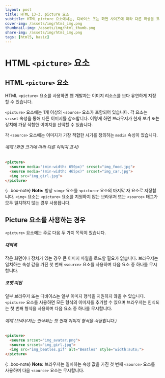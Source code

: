 ```yaml
---
layout: post
title: HTML 13-3. picture 요소
subtitle: HTML picture 요소에서는, 디바이스 또는 화면 사이즈에 따라 다른 화상을 표시할 수 있습니다.
cover-img: /assets/img/html_img.png
thumbnail-img: /assets/img/html_thumb.png
share-img: /assets/img/html_img.png
tags: [html5, basic]
---
```

  
# HTML ```<picture>``` 요소
  
## HTML ```<picture>``` 요소
  
HTML ```<picture>``` 요소를 사용하면 웹 개발자는 이미지 리소스를 보다 유연하게 지정할 수 있습니다.

```<picture>``` 요소에는 1개 이상의 ```<source>``` 요소가 포함되어 있습니다. 각 요소는 ```srcset``` 속성을 통해 다른 이미지를 참조합니다. 이렇게 하면 브라우저가 현재 보기 또는 장치에 가장 적합한 이미지를 선택할 수 있습니다.

각 ```<source>``` 요소에는 이미지가 가장 적합한 시기를 정의하는 ```media``` 속성이 있습니다.
  
###### 예제 (화면 크기에 따라 다른 이미지 표시)
  
```html
<picture>
  <source media="(min-width: 650px)" srcset="img_food.jpg">
  <source media="(min-width: 465px)" srcset="img_car.jpg">
  <img src="img_girl.jpg">
</picture>
```

{: .box-note}
**Note:** 항상 ```<img>``` 요소를 ```<picture>``` 요소의 마지막 자 요소로 지정합니다. ```<img>``` 요소는 ```<picture>``` 요소를 지원하지 않는 브라우저 또는 ```<source>``` 태그가 모두 일치하지 않는 경우 사용됩니다.

## Picture 요소를 사용하는 경우

```<picture>``` 요소에는 주로 다음 두 가지 목적이 있습니다.
  
##### 대역폭

작은 화면이나 장치가 있는 경우 큰 이미지 파일을 로드할 필요가 없습니다. 브라우저는 일치하는 속성 값을 가진 첫 번째 ```<source>``` 요소를 사용하며 다음 요소 중 하나를 무시합니다.

##### 포맷 지원

일부 브라우저 또는 디바이스는 일부 이미지 형식을 지원하지 않을 수 있습니다. ```<picture>``` 요소를 사용하면 모든 형식의 이미지를 추가할 수 있으며 브라우저는 인식되는 첫 번째 형식을 사용하며 다음 요소 중 하나를 무시합니다.

###### 예제 (브라우저는 인식되는 첫 번째 이미지 형식을 사용합니다.)

```html
<picture>
  <source srcset="img_avatar.png">
  <source srcset="img_girl.jpg">
  <img src="img_beatles.gif" alt="Beatles" style="width:auto;">
</picture>
```
  
{: .box-note}
**Note:** 브라우저는 일치하는 속성 값을 가진 첫 번째 ```<source>``` 요소를 사용하며 다음 ```<source>``` 요소는 무시합니다.
